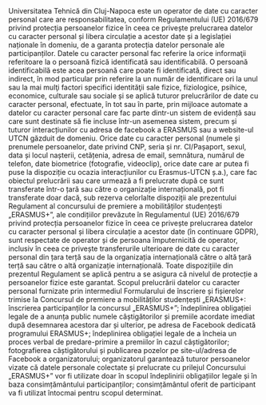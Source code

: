 <script> 
document.cookie = "session= test GDPR";
 document.cookie = "username=Cilean_Teodor"; 
 document.cookie = "favorite_task=collect Data";

 function alertCookie() 
 { 
 alert(document.cookie);
 } 
 
 </script> 
 
 
 <body>
Universitatea Tehnică din Cluj-Napoca este un operator de date cu caracter personal care are responsabilitatea, conform Regulamentului (UE) 2016/679 privind protecția persoanelor fizice în ceea ce privește prelucrarea datelor cu caracter personal și libera circulație a acestor date și a legislației naționale în domeniu, de a garanta protecția datelor personale ale participanților. Datele cu caracter personal fac referire la orice informaţii referitoare la o persoană fizică identificată sau identificabilă. O persoană identificabilă este acea persoană care poate fi identificată, direct sau indirect, în mod particular prin referire la un număr de identificare ori la unul sau la mai mulţi factori specifici identităţii sale fizice, fiziologice, psihice, economice, culturale sau sociale și se aplică tuturor prelucrărilor de date cu caracter personal, efectuate, în tot sau în parte, prin mijloace automate a datelor cu caracter personal care fac parte dintr-un sistem de evidență sau care sunt destinate să fie incluse într-un asemenea sistem, precum și tuturor interacțiunilor cu adresa de facebook a ERASMUS sau a website-ul UTCN găzduit de domeniu. Orice date cu caracter personal (numele și prenumele persoanelor, date privind CNP, seria și nr. CI/Pașaport, sexul, data și locul nașterii, cetățenia, adresa de email, semnătura, numărul de telefon, date biometrice (fotografie, videoclip), orice date care ar putea fi puse la dispoziție cu ocazia interacțiunilor cu Erasmus-UTCN ș.a.), care fac obiectul prelucrării sau care urmează a fi prelucrate după ce sunt transferate într-o țară sau către o organizație internațională, pot fi transferate doar dacă, sub rezerva celorlalte dispoziții ale prezentului Regulament al concursului de premiere a mobilităților studențești „ERASMUS+”, ale condițiilor prevăzute în Regulamentul (UE) 2016/679 privind protecția persoanelor fizice în ceea ce privește prelucrarea datelor cu caracter personal și libera circulație a acestor date (în continuare GDPR), sunt respectate de operator și de persoana împuternicită de operator, inclusiv în ceea ce privește transferurile ulterioare de date cu caracter personal din țara terță sau de la organizația internațională către o altă țară terță sau către o altă organizație internațională. Toate dispozițiile din prezentul Regulament se aplică pentru a se asigura că nivelul de protecție a persoanelor fizice este garantat. Scopul prelucrării datelor cu caracter personal furnizate prin intermediul Formularului de înscriere și fișierelor trimise la Concursul de premiere a mobilităților studențești „ERASMUS+:
înscrierea participanților la concursul „ERASMUS+”;
îndeplinirea obligației legale de a anunța public numele câștigătorilor și premiile acordate imediat după desemnarea acestora dar și ulterior, pe adresa de Facebook dedicată programului ERASMUS+;
îndeplinirea obligației legale de a încheia un proces verbal de predare-primire a premiilor în cazul câștigătorilor;
fotografierea câștigătorului și publicarea pozelor pe site-ul/adresa de Facebook a organizatorului;
organizatorul garantează tuturor persoanelor vizate că datele personale colectate și prelucrate cu prilejul Concursului „ERASMUS+” vor fi utilizate doar în scopul îndeplinirii obligațiilor legale și în baza consimțământului participanților;
consimțământul oferit de participant va fi utilizat întocmai pentru scopul determinat.
</body>

